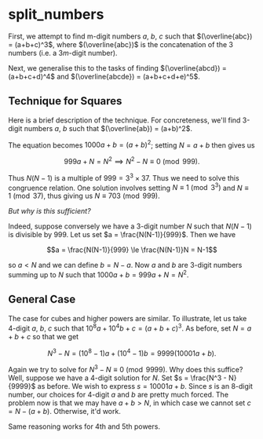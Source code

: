 # split_numbers

First, we attempt to find m-digit numbers $a$, $b$, $c$ such that $(\overline{abc}) = (a+b+c)^3$, where $(\overline{abc})$ is the concatenation of the 3 numbers (i.e. a $3m$-digit number).

Next, we generalise this to the tasks of finding $(\overline{abcd}) = (a+b+c+d)^4$ and $(\overline{abcde}) = (a+b+c+d+e)^5$.

## Technique for Squares

Here is a brief description of the technique. For concreteness, we'll find 3-digit numbers $a$, $b$ such that $(\overline{ab}) = (a+b)^2$.

The equation becomes $1000a + b = (a+b)^2$; setting $N = a+b$ then gives us

$$999a + N = N^2 \implies N^2 - N \equiv 0 \pmod {999}.$$

Thus $N(N-1)$ is a multiple of $999 = 3^3 \times 37$. Thus we need to solve this congruence relation. One solution involves setting $N \equiv 1 \pmod {3^3}$ and $N \equiv 1 \pmod {37}$, thus giving us $N \equiv 703 \pmod {999}$.

*But why is this sufficient?*

Indeed, suppose conversely we have a 3-digit number $N$ such that $N(N-1)$ is divisible by 999. Let us set $a = \frac{N(N-1)}{999}$. Then we have

$$a = \frac{N(N-1)}{999} \le \frac{N(N-1)}N = N-1$$

so $a \lt N$ and we can define $b=N-a$. Now $a$ and $b$ are 3-digit numbers summing up to $N$ such that $1000a + b = 999a + N = N^2$.

## General Case

The case for cubes and higher powers are similar. To illustrate, let us take 4-digit $a$, $b$, $c$ such that $10^8 a + 10^4 b + c = (a+b+c)^3$. As before, set $N = a+b+c$ so that we get

$$N^3 - N = (10^8 - 1)a + (10^4 - 1)b = 9999(10001a + b).$$

Again we try to solve for $N^3 - N \equiv 0 \pmod {9999}$. Why does this suffice? Well, suppose we have a 4-digit solution for $N$. Set $s = \frac{N^3 - N}{9999}$ as before. We wish to express $s = 10001a + b$. Since $s$ is an 8-digit number, our choices for 4-digit $a$ and $b$ are pretty much forced. The problem now is that we may have $a + b > N$, in which case we cannot set $c = N - (a+b)$. Otherwise, it'd work.

Same reasoning works for 4th and 5th powers.

